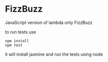 # FizzBuzz
JavaScript version of lambda only FizzBuzz

to run tests use

```
npm install
npm test
```

it will install jasmine and run the tests using node
